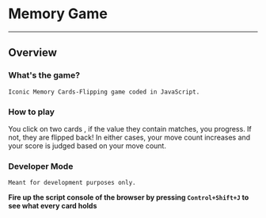 # Memory Game
- - -
## Overview
### What's the game?
    Iconic Memory Cards-Flipping game coded in JavaScript.

### How to play
You click on two cards , if the value they contain matches,  you progress. If not, they are flipped back! In either
    cases, your move count increases and your score is judged based on your move count.

### Developer Mode
    Meant for development purposes only.
**Fire up the script console of the browser by pressing `Control+Shift+J` to see what every card holds**
    
